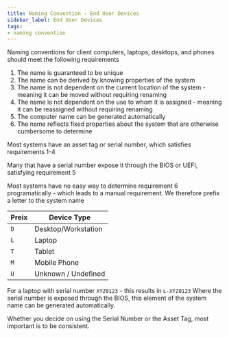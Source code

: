 ```yaml
---
title: Naming Convention - End User Devices
sidebar_label: End User Devices
tags: 
- naming convention
---
```


Naming conventions for client computers, laptops, desktops, and phones should meet the following requirements

1. The name is guaranteed to be unique
2. The name can be derived by knowing properties of the system
3. The name is not dependent on the current location of the system - meaning it can be moved without requiring renaming
4. The name is not dependent on the use to whom it is assigned - meaning it can be reassigned without requiring renaming
5. The computer name can be generated automatically
6. The name reflects fixed properties about the system that are otherwise cumbersome to determine

Most systems have an asset tag or serial number, which satisfies requirements 1-4

Many that have a serial number expose it through the BIOS or UEFI, satisfying requirement 5

Most systems have no easy way to determine requirement 6 programatically - which leads to a manual requirement. We therefore prefix a letter to the system name

| Preix | Device Type         |
| ----- | ------------------- |
| `D`   | Desktop/Workstation |
| `L`   | Laptop              |
| `T`   | Tablet              |
| `M`   | Mobile Phone        |
| `U`   | Unknown / Undefined |

For a laptop with serial number `XYZ0123` - this results in `L-XYZ0123`
Where the serial number is exposed through the BIOS, this element of the system name can be generated automatically.

Whether you decide on using the Serial Number or the Asset Tag, most important is to be consistent.